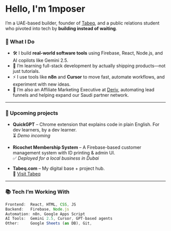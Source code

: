 # Hello, I'm 1mposer 

I’m a UAE-based builder, founder of [Tabeq](https://www.tabeq.com), and a public relations student who pivoted into tech by **building instead of waiting**.

### 🧠 What I Do

- 🛠️ I build **real-world software tools** using Firebase, React, Node.js, and AI copilots like Gemini 2.5.
- 🧩 I’m learning full-stack development by actually shipping products—not just tutorials.
- ⚡ I use tools like **n8n** and **Cursor** to move fast, automate workflows, and experiment with new ideas.
- 💼 I’m also an Affiliate Marketing Executive at [Deriv](https://www.deriv.com), automating lead funnels and helping expand our Saudi partner network.

---

### 🚀 Upcoming projects

- **QuickGPT** – Chrome extension that explains code in plain English. For dev learners, by a dev learner.  
  ⏳ *Demo incoming*

- **Ricochet Membership System** – A Firebase-based customer management system with ID printing & admin UI.  
  ✅ *Deployed for a local business in Dubai*

- **Tabeq.com** – My digital base + project hub.  
  🔗 [Visit Tabeq](https://www.tabeq.com)

---

### 📚 Tech I’m Working With
```ts
Frontend:  React, HTML, CSS, JS  
Backend:   Firebase, Node.js  
Automation: n8n, Google Apps Script  
AI Tools:  Gemini 2.5, Cursor, GPT-based agents  
Other:     Google Sheets (as DB), Git,
